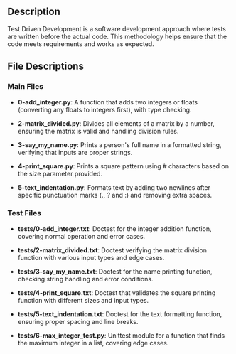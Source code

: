 ## Description

Test Driven Development is a software development approach where tests are written before the actual code. This methodology helps ensure that the code meets requirements and works as expected.

## File Descriptions

### Main Files

- **0-add_integer.py**: A function that adds two integers or floats (converting any floats to integers first), with type checking.

- **2-matrix_divided.py**: Divides all elements of a matrix by a number, ensuring the matrix is valid and handling division rules.

- **3-say_my_name.py**: Prints a person's full name in a formatted string, verifying that inputs are proper strings.

- **4-print_square.py**: Prints a square pattern using # characters based on the size parameter provided.

- **5-text_indentation.py**: Formats text by adding two newlines after specific punctuation marks (., ? and :) and removing extra spaces.

### Test Files

- **tests/0-add_integer.txt**: Doctest for the integer addition function, covering normal operation and error cases.

- **tests/2-matrix_divided.txt**: Doctest verifying the matrix division function with various input types and edge cases.

- **tests/3-say_my_name.txt**: Doctest for the name printing function, checking string handling and error conditions.

- **tests/4-print_square.txt**: Doctest that validates the square printing function with different sizes and input types.

- **tests/5-text_indentation.txt**: Doctest for the text formatting function, ensuring proper spacing and line breaks.

- **tests/6-max_integer_test.py**: Unittest module for a function that finds the maximum integer in a list, covering edge cases.